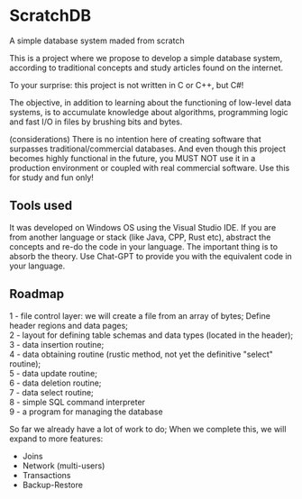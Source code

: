 # ScratchDB
A simple database system maded from scratch

This is a project where we propose to develop a simple database system, according to traditional concepts and study articles found on the internet.

To your surprise: this project is not written in C or C++, but C#!

The objective, in addition to learning about the functioning of low-level data systems, is to accumulate knowledge about algorithms, programming logic and fast I/O in files by brushing bits and bytes.

(considerations) There is no intention here of creating software that surpasses traditional/commercial databases.
And even though this project becomes highly functional in the future, you MUST NOT use it in a production environment or coupled with real commercial software. Use this for study and fun only!

## Tools used

It was developed on Windows OS using the Visual Studio IDE.
If you are from another language or stack (like Java, CPP, Rust etc), abstract the concepts and re-do the code in your language. The important thing is to absorb the theory.
Use Chat-GPT to provide you with the equivalent code in your language.

## Roadmap
1 - file control layer: we will create a file from an array of bytes; Define header regions and data pages; <br>
2 - layout for defining table schemas and data types (located in the header); <br>
3 - data insertion routine; <br>
4 - data obtaining routine (rustic method, not yet the definitive "select" routine); <br>
5 - data update routine; <br>
6 - data deletion routine; <br>
7 - data select routine; <br>
8 - simple SQL command interpreter <br>
9 - a program for managing the database <br>

So far we already have a lot of work to do;
When we complete this, we will expand to more features:
- Joins
- Network (multi-users)
- Transactions
- Backup-Restore
